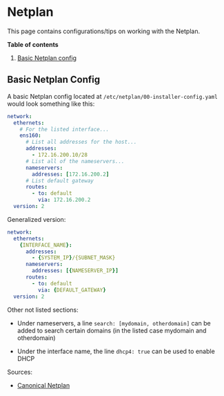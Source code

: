 # Netplan

This page contains configurations/tips on working with the Netplan.

**Table of contents**

1. [Basic Netplan config](#basic-netplan-config)

## Basic Netplan Config

A basic Netplan config located at `/etc/netplan/00-installer-config.yaml` would look something like this:

```yaml
network:
  ethernets:
    # For the listed interface...
    ens160:
      # List all addresses for the host... 
      addresses:
        - 172.16.200.10/28
      # List all of the nameservers...
      nameservers:
        addresses: [172.16.200.2]
      # List default gateway
      routes:
        - to: default
          via: 172.16.200.2
  version: 2
```

Generalized version:

```yaml
network:
  ethernets:
    {INTERFACE_NAME}:
      addresses:
        - {SYSTEM_IP}/{SUBNET_MASK}
      nameservers:
        addresses: [{NAMESERVER_IP}]
      routes:
        - to: default
          via: {DEFAULT_GATEWAY}
  version: 2
```

Other not listed sections:

* Under nameservers, a line `search: [mydomain, otherdomain]` can be added to search certain domains (in the listed case mydomain and otherdomain)

* Under the interface name, the line `dhcp4: true` can be used to enable DHCP

Sources:

* [Canonical Netplan](https://netplan.io/examples)
